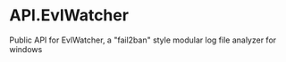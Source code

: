 # API.EvlWatcher
Public API for EvlWatcher, a "fail2ban" style modular log file analyzer for windows
